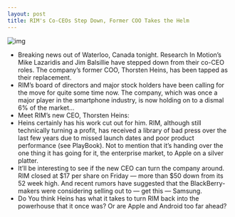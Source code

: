 ```yaml
---
layout: post
title: RIM's Co-CEOs Step Down, Former COO Takes the Helm
---
```

![img](http://media.idownloadblog.com/wp-content/uploads/2012/01/blackberry-e1327295119928.jpg)
* Breaking news out of Waterloo, Canada tonight. Research In Motion’s Mike Lazaridis and Jim Balsillie have stepped down from their co-CEO roles. The company’s former COO, Thorsten Heins, has been tapped as their replacement.
* RIM’s board of directors and major stock holders have been calling for the move for quite some time now. The company, which was once a major player in the smartphone industry, is now holding on to a dismal 6% of the market…
* Meet RIM’s new CEO, Thorsten Heins:
* Heins certainly has his work cut out for him. RIM, although still technically turning a profit, has received a library of bad press over the last few years due to missed launch dates and poor product performance (see PlayBook). Not to mention that it’s handing over the one thing it has going for it, the enterprise market, to Apple on a silver platter.
* It’ll be interesting to see if the new CEO can turn the company around. RIM closed at $17 per share on Friday — more than $50 down from its 52 week high. And recent rumors have suggested that the BlackBerry-makers were considering selling out to — get this — Samsung.
* Do You think Heins has what it takes to turn RIM back into the powerhouse that it once was? Or are Apple and Android too far ahead?

